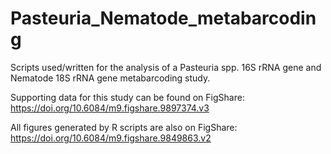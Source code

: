 # Pasteuria_Nematode_metabarcoding

Scripts used/written for the analysis of a Pasteuria spp. 16S rRNA gene and Nematode 18S rRNA gene metabarcoding study. 

Supporting data for this study can be found on FigShare: https://doi.org/10.6084/m9.figshare.9897374.v3

All figures generated by R scripts are also on FigShare: https://doi.org/10.6084/m9.figshare.9849863.v2
